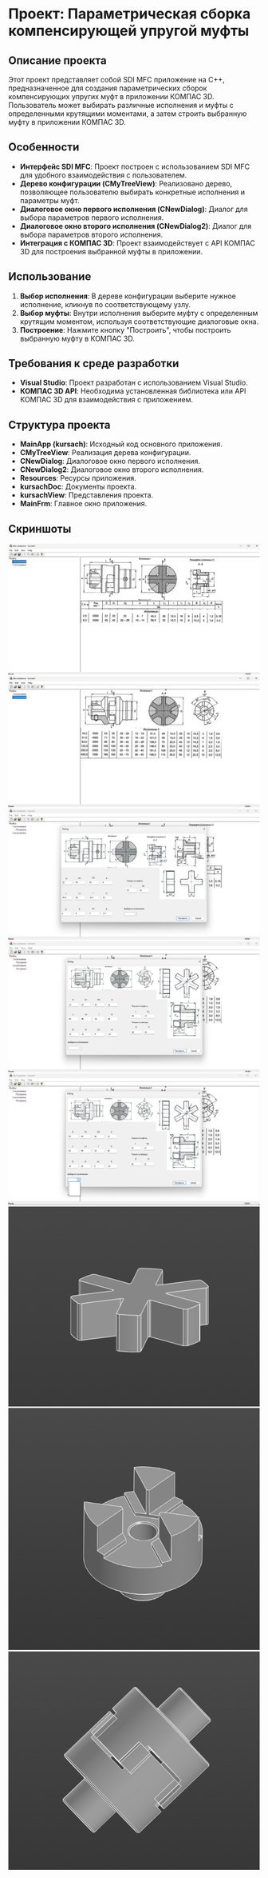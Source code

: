 # Проект: Параметрическая сборка компенсирующей упругой муфты

## Описание проекта
Этот проект представляет собой SDI MFC приложение на C++, предназначенное для создания параметрических сборок компенсирующих упругих муфт в приложении КОМПАС 3D. Пользователь может выбирать различные исполнения и муфты с определенными крутящими моментами, а затем строить выбранную муфту в приложении КОМПАС 3D.

## Особенности
- **Интерфейс SDI MFC**: Проект построен с использованием SDI MFC для удобного взаимодействия с пользователем.
- **Дерево конфигурации (CMyTreeView)**: Реализовано дерево, позволяющее пользователю выбирать конкретные исполнения и параметры муфт.
- **Диалоговое окно первого исполнения (CNewDialog)**: Диалог для выбора параметров первого исполнения.
- **Диалоговое окно второго исполнения (CNewDialog2)**: Диалог для выбора параметров второго исполнения.
- **Интеграция с КОМПАС 3D**: Проект взаимодействует с API КОМПАС 3D для построения выбранной муфты в приложении.

## Использование
1. **Выбор исполнения**: В дереве конфигурации выберите нужное исполнение, кликнув по соответствующему узлу.
2. **Выбор муфты**: Внутри исполнения выберите муфту с определенным крутящим моментом, используя соответствующие диалоговые окна.
3. **Построение**: Нажмите кнопку "Построить", чтобы построить выбранную муфту в КОМПАС 3D.

## Требования к среде разработки
- **Visual Studio**: Проект разработан с использованием Visual Studio.
- **КОМПАС 3D API**: Необходима установленная библиотека или API КОМПАС 3D для взаимодействия с приложением.

## Структура проекта
- **MainApp (kursach)**: Исходный код основного приложения.
- **CMyTreeView**: Реализация дерева конфигурации.
- **CNewDialog**: Диалоговое окно первого исполнения.
- **CNewDialog2**: Диалоговое окно второго исполнения.
- **Resources**: Ресурсы приложения.
- **kursachDoc**: Документы проекта.
- **kursachView**: Представления проекта.
- **MainFrm**: Главное окно приложения.

## Скриншоты
![Скриншот 1](screenshots/image1.png)
![Скриншот 2](screenshots/image2.png)
![Скриншот 3](screenshots/image3.png)
![Скриншот 4](screenshots/image4.png)
![Скриншот 5](screenshots/image5.png)
![Скриншот 6](screenshots/image6.png)
![Скриншот 7](screenshots/image7.png)
![Скриншот 8](screenshots/image8.png)

